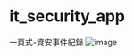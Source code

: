 # it_security_app
一頁式-資安事件紀錄
![image](https://github.com/user-attachments/assets/14ea0200-a867-436a-a8b7-5e84fcde162d)

